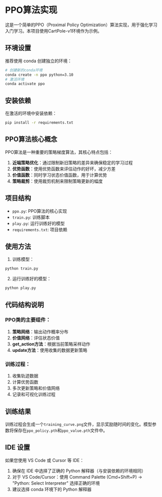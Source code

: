 # PPO算法实现

这是一个简单的PPO（Proximal Policy Optimization）算法实现，用于强化学习入门学习。本项目使用CartPole-v1环境作为示例。

## 环境设置

推荐使用 conda 创建独立的环境：

```bash
# 创建新的conda环境
conda create -n ppo python=3.10
# 激活环境
conda activate ppo
```

## 安装依赖

在激活的环境中安装依赖：
```bash
pip install -r requirements.txt
```

## PPO算法核心概念

PPO算法是一种重要的策略梯度算法，其核心特点包括：

1. **近端策略优化**：通过限制新旧策略的差异来确保稳定的学习过程
2. **优势函数**：使用优势函数来评估动作的好坏，减少方差
3. **价值函数**：同时学习状态价值函数，用于计算优势
4. **策略裁剪**：使用裁剪机制来限制策略更新的幅度

## 项目结构

- `ppo.py`: PPO算法的核心实现
- `train.py`: 训练脚本
- `play.py`: 运行训练好的模型
- `requirements.txt`: 项目依赖

## 使用方法

1. 训练模型：
```bash
python train.py
```

2. 运行训练好的模型：
```bash
python play.py
```

## 代码结构说明

### PPO类的主要组件：

1. **策略网络**：输出动作概率分布
2. **价值网络**：评估状态价值
3. **get_action方法**：根据当前策略采样动作
4. **update方法**：使用收集的数据更新策略

### 训练过程：

1. 收集轨迹数据
2. 计算优势函数
3. 多次更新策略和价值网络
4. 记录和可视化训练过程

## 训练结果

训练过程会生成一个`training_curve.png`文件，显示奖励随时间的变化。模型参数将保存在`ppo_policy.pth`和`ppo_value.pth`文件中。

## IDE 设置

如果您使用 VS Code 或 Cursor 等 IDE：
1. 确保在 IDE 中选择了正确的 Python 解释器（与安装依赖的环境相同）
2. 对于 VS Code/Cursor：使用 Command Palette (Cmd+Shift+P) -> "Python: Select Interpreter" 选择正确的环境
3. 建议选择 conda 环境下的 Python 解释器 